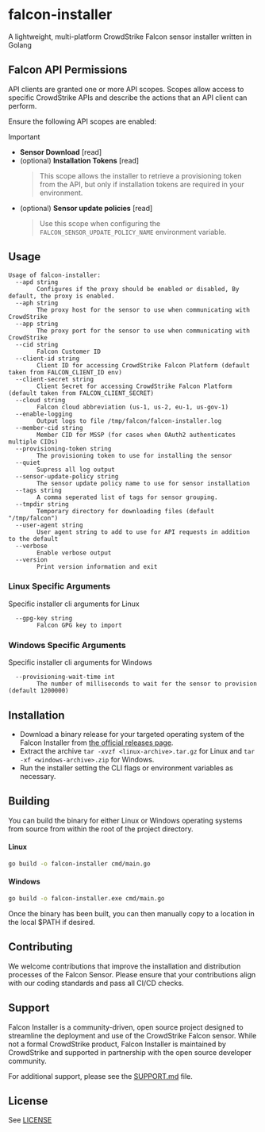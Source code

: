 # falcon-installer
A lightweight, multi-platform CrowdStrike Falcon sensor installer written in Golang

## Falcon API Permissions

API clients are granted one or more API scopes. Scopes allow access to specific CrowdStrike APIs and describe the actions that an API client can perform.

Ensure the following API scopes are enabled:

> [!IMPORTANT]
> - **Sensor Download** [read]
> - (optional) **Installation Tokens** [read]
>   > This scope allows the installer to retrieve a provisioning token from the API, but only if installation tokens are required in your environment.
> - (optional) **Sensor update policies** [read]
>   > Use this scope when configuring the `FALCON_SENSOR_UPDATE_POLICY_NAME` environment variable.

## Usage

```shell
Usage of falcon-installer:
  --apd string
        Configures if the proxy should be enabled or disabled, By default, the proxy is enabled.
  --aph string
        The proxy host for the sensor to use when communicating with CrowdStrike
  --app string
        The proxy port for the sensor to use when communicating with CrowdStrike
  --cid string
        Falcon Customer ID
  --client-id string
        Client ID for accessing CrowdStrike Falcon Platform (default taken from FALCON_CLIENT_ID env)
  --client-secret string
        Client Secret for accessing CrowdStrike Falcon Platform (default taken from FALCON_CLIENT_SECRET)
  --cloud string
        Falcon cloud abbreviation (us-1, us-2, eu-1, us-gov-1)
  --enable-logging
        Output logs to file /tmp/falcon/falcon-installer.log
  --member-cid string
        Member CID for MSSP (for cases when OAuth2 authenticates multiple CIDs)
  --provisioning-token string
        The provisioning token to use for installing the sensor
  --quiet
        Supress all log output
  --sensor-update-policy string
        The sensor update policy name to use for sensor installation
  --tags string
        A comma seperated list of tags for sensor grouping.
  --tmpdir string
        Temporary directory for downloading files (default "/tmp/falcon")
  --user-agent string
        User agent string to add to use for API requests in addition to the default
  --verbose
        Enable verbose output
  --version
        Print version information and exit
```

### Linux Specific Arguments
Specific installer cli arguments for Linux

```shell
  --gpg-key string
        Falcon GPG key to import
```

### Windows Specific Arguments
Specific installer cli arguments for Windows

```shell
  --provisioning-wait-time int
        The number of milliseconds to wait for the sensor to provision (default 1200000)
```

## Installation

- Download a binary release for your targeted operating system of the Falcon Installer from [the official releases page](https://github.com/CrowdStrike/falcon-installer/releases).
- Extract the archive `tar -xvzf <linux-archive>.tar.gz` for Linux and `tar -xf <windows-archive>.zip` for Windows.
- Run the installer setting the CLI flags or environment variables as necessary.

## Building

You can build the binary for either Linux or Windows operating systems from source from within the root of the project directory.

#### Linux
```bash
go build -o falcon-installer cmd/main.go
```

#### Windows
```bash
go build -o falcon-installer.exe cmd/main.go
```

Once the binary has been built, you can then manually copy to a location in the local $PATH if desired.

## Contributing

We welcome contributions that improve the installation and distribution processes of the Falcon Sensor. Please ensure that your contributions align with our coding standards and pass all CI/CD checks.

## Support

Falcon Installer is a community-driven, open source project designed to streamline the deployment and use of the CrowdStrike Falcon sensor. While not a formal CrowdStrike product, Falcon Installer is maintained by CrowdStrike and supported in partnership with the open source developer community.

For additional support, please see the [SUPPORT.md](SUPPORT.md) file.

## License

See [LICENSE](LICENSE)
